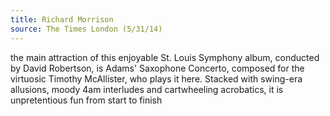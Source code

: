 ```yaml
---
title: Richard Morrison
source: The Times London (5/31/14)
---
```

the main attraction of this enjoyable St. Louis Symphony album, conducted by David Robertson, is Adams' Saxophone Concerto, composed for the virtuosic Timothy McAllister, who plays it here. Stacked with swing-era allusions, moody 4am interludes and cartwheeling acrobatics, it is unpretentious fun from start to finish